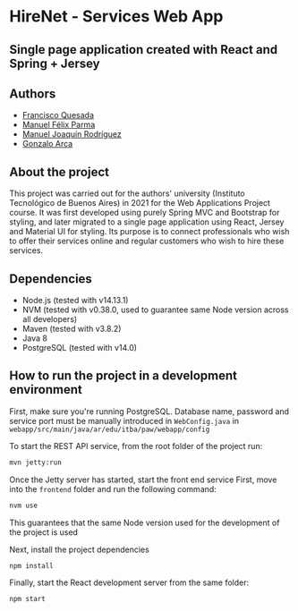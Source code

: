 # HireNet - Services Web App
## Single page application created with React and Spring + Jersey

## Authors
- [Francisco Quesada](https://github.com/fquesada00)
- [Manuel Félix Parma](https://github.com/manuelfparma)
- [Manuel Joaquín Rodríguez](https://github.com/rodriguezmanueljoaquin)
- [Gonzalo Arca](https://github.com/gonzaloarca)

## About the project
This project was carried out for the authors' university (Instituto Tecnológico de Buenos Aires) in 2021 for the Web Applications Project course. 
It was first developed using purely Spring MVC and Bootstrap for styling, and later migrated to a single page application using React, Jersey and Material UI for styling.
Its purpose is to connect professionals who wish to offer their services online and regular customers who wish to hire these services. 

## Dependencies
- Node.js (tested with v14.13.1)
- NVM (tested with v0.38.0, used to guarantee same Node version across all developers)
- Maven (tested with v3.8.2)
- Java 8
- PostgreSQL (tested with v14.0)

## How to run the project in a development environment
First, make sure you're running PostgreSQL. Database name, password and service port must be manually introduced in `WebConfig.java` in `webapp/src/main/java/ar/edu/itba/paw/webapp/config`

To start the REST API service, from the root folder of the project run:
```bash
mvn jetty:run
```

Once the Jetty server has started, start the front end service
First, move into the `frontend` folder and run the following command:
```bash
nvm use
```
This guarantees that the same Node version used for the development of the project is used

Next, install the project dependencies
```bash
npm install
```

Finally, start the React development server from the same folder:
```bash
npm start
```

